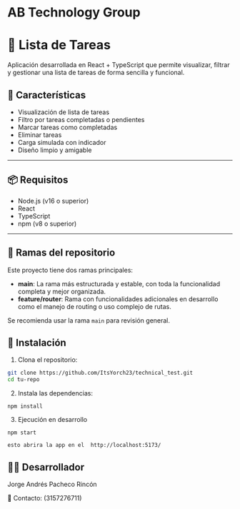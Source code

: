 # AB Technology Group 
# 📝 Lista de Tareas  

Aplicación desarrollada en React + TypeScript que permite visualizar, filtrar y gestionar una lista de tareas de forma sencilla y funcional.

## 🚀 Características

- Visualización de lista de tareas
- Filtro por tareas completadas o pendientes
- Marcar tareas como completadas
- Eliminar tareas
- Carga simulada con indicador
- Diseño limpio y amigable

---

## 📦 Requisitos

- Node.js (v16 o superior)
- React
- TypeScript
- npm (v8 o superior)

---

## 🌿 Ramas del repositorio

Este proyecto tiene dos ramas principales:

- **main**: La rama más estructurada y estable, con toda la funcionalidad completa y mejor organizada.  
- **feature/router**: Rama con funcionalidades adicionales en desarrollo como el manejo de routing o uso complejo de rutas.

Se recomienda usar la rama `main` para revisión general.


## 🔧 Instalación

1. Clona el repositorio:

```bash
git clone https://github.com/ItsYorch23/technical_test.git
cd tu-repo
```
2. Instala las dependencias:

```
npm install
```

3.  Ejecución en desarrollo

```
npm start

esto abrira la app en el  http://localhost:5173/
```
## 🧑‍💻 Desarrollador
Jorge Andrés Pacheco Rincón

📧 Contacto: (3157276711)
